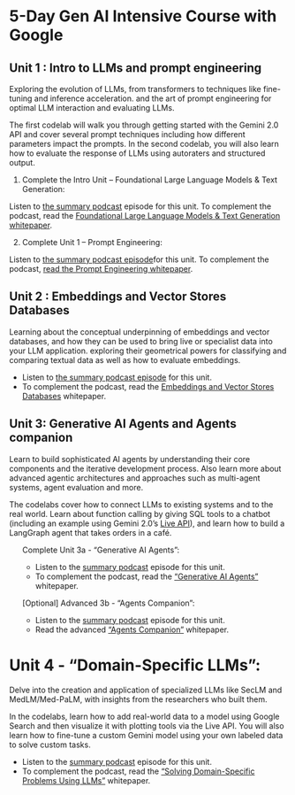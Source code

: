 # 5-Day Gen AI Intensive Course with Google

## Unit 1 : Intro to LLMs and prompt engineering

Exploring the evolution of LLMs, from transformers to techniques like fine-tuning and inference acceleration. and the art of prompt engineering for optimal LLM interaction and evaluating LLMs.

The first codelab will walk you through getting started with the Gemini 2.0 API and cover several prompt techniques including how different parameters impact the prompts. In the second codelab, you will also learn how to evaluate the response of LLMs using autoraters and structured output.

1. Complete the Intro Unit – Foundational Large Language Models & Text Generation:

Listen to [the summary podcast](https://www.youtube.com/watch?v=Na3O4Pkbp-U&list=PLqFaTIg4myu_yKJpvF8WE2JfaG5kGuvoE&index=1) episode for this unit.
To complement the podcast, read the [Foundational Large Language Models & Text Generation whitepaper](https://www.kaggle.com/whitepaper-foundational-llm-and-text-generation).

2. Complete Unit 1 – Prompt Engineering:

Listen to [the summary podcast episode](https://www.youtube.com/watch?v=CFtX0ZyLSAY&list=PLqFaTIg4myu_yKJpvF8WE2JfaG5kGuvoE&index=2)for this unit.
To complement the podcast, [read the Prompt Engineering whitepaper](https://www.kaggle.com/whitepaper-prompt-engineering).

## Unit 2 : Embeddings and Vector Stores Databases

Learning about the conceptual underpinning of embeddings and vector databases, and how they can be used to bring live or specialist data into your LLM application. exploring their geometrical powers for classifying and comparing textual data as well as how to evaluate embeddings.

<ul>
    <li>Listen to <a href="https://www.youtube.com/watch?v=xCAVsst6WJ8&list=PLqFaTIg4myu_yKJpvF8WE2JfaG5kGuvoE&index=3">the summary podcast episode</a> for this unit.</li>
    <li>To complement the podcast, read the <a href="https://kaggle.com/whitepaper-embeddings-and-vector-stores">Embeddings and Vector Stores Databases</a> whitepaper.</li>
    
</ul>

## Unit 3: Generative AI Agents and Agents companion

Learn to build sophisticated AI agents by understanding their core components and the iterative development process. Also learn more about advanced agentic architectures and approaches such as multi-agent systems, agent evaluation and more.

The codelabs cover how to connect LLMs to existing systems and to the real world. Learn about function calling by giving SQL tools to a chatbot (including an example using Gemini 2.0’s [Live API](https://ai.google.dev/gemini-api/docs/live)), and learn how to build a LangGraph agent that takes orders in a café.

<ol>
    Complete Unit 3a - “Generative AI Agents”:
<ul>
    <li>Listen to the <a href="https://www.youtube.com/watch?v=D3Kaqz7VW28&list=PLqFaTIg4myu_yKJpvF8WE2JfaG5kGuvoE&index=4">summary podcast</a> episode for this unit.</li>
    <li>To complement the podcast, read the <a href="https://www.kaggle.com/whitepaper-agents">“Generative AI Agents”</a> whitepaper.</li> 
 </ul>

[Optional] Advanced 3b - “Agents Companion”:

<ul>
    <li>Listen to the <a href="https://www.youtube.com/watch?v=7rbSwt-7odQ&list=PLqFaTIg4myu_yKJpvF8WE2JfaG5kGuvoE&index=5">summary podcast</a> episode for this unit.</li>
    <li>Read the advanced <a href="https://www.kaggle.com/whitepaper-agent-companion">“Agents Companion”</a> whitepaper.</li>
</ul>

</ol>

# Unit 4 - “Domain-Specific LLMs”:

Delve into the creation and application of specialized LLMs like SecLM and MedLM/Med-PaLM, with insights from the researchers who built them.

In the codelabs, learn how to add real-world data to a model using Google Search and then visualize it with plotting tools via the Live API. You will also learn how to fine-tune a custom Gemini model using your own labeled data to solve custom tasks.

<ul>
    <li>Listen to the <a href="https://www.youtube.com/watch?v=MWqspvVvNzA&list=PLqFaTIg4myu_yKJpvF8WE2JfaG5kGuvoE&index=6">summary podcast</a> episode for this unit.</li>
    <li>To complement the podcast, read the <a href="https://www.kaggle.com/whitepaper-solving-domains-specific-problems-using-llms">“Solving Domain-Specific Problems Using LLMs”</a> whitepaper.</li>
</ul>
